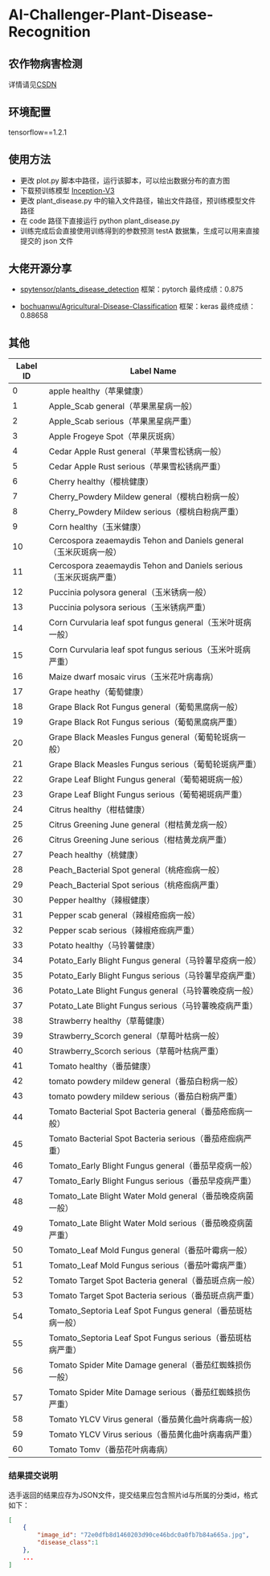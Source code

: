 # AI-Challenger-Plant-Disease-Recognition
## 农作物病害检测
详情请见[CSDN](https://blog.csdn.net/qq_40859461/article/details/84199358#commentsedit)

## 环境配置
tensorflow==1.2.1

## 使用方法
* 更改 plot.py 脚本中路径，运行该脚本，可以绘出数据分布的直方图
* 下载预训练模型 [Inception-V3](https://storage.googleapis.com/download.tensorflow.org/models/inception_dec_2015.zip
)
* 更改 plant_disease.py 中的输入文件路径，输出文件路径，预训练模型文件路径
* 在 code 路径下直接运行 python plant_disease.py
* 训练完成后会直接使用训练得到的参数预测 testA 数据集，生成可以用来直接提交的 json 文件

## 大佬开源分享
* [spytensor/plants_disease_detection](https://github.com/spytensor/plants_disease_detection)
  框架：pytorch 
  最终成绩：0.875
  
* [bochuanwu/Agricultural-Disease-Classification](https://github.com/bochuanwu/Agricultural-Disease-Classification)
  框架：keras
  最终成绩：0.88658

## 其他
| Label ID | Label Name   |
|----------|--------------|
|   0     |   apple healthy（苹果健康）     |
|   1     |    Apple_Scab general（苹果黑星病一般）    |
|   2     |    Apple_Scab serious（苹果黑星病严重）    |
|   3     |    Apple Frogeye Spot（苹果灰斑病）    |
|   4     |    Cedar Apple Rust  general（苹果雪松锈病一般）  |
|   5     |    Cedar Apple Rust serious（苹果雪松锈病严重）    |
|   6     |    Cherry healthy（樱桃健康）    |
|   7     |    Cherry_Powdery Mildew  general（樱桃白粉病一般）    |
|   8     |    Cherry_Powdery Mildew  serious（樱桃白粉病严重）    |
|   9     |    Corn healthy（玉米健康）    |
|   10    |  Cercospora zeaemaydis Tehon and Daniels general（玉米灰斑病一般）|
|   11    |  Cercospora zeaemaydis Tehon and Daniels  serious（玉米灰斑病严重） |
|   12    |   Puccinia polysora  general（玉米锈病一般）     |
|   13    |    Puccinia polysora serious（玉米锈病严重）    |
|   14    |    Corn Curvularia leaf spot fungus general（玉米叶斑病一般）    |
|   15    |    Corn Curvularia leaf spot fungus  serious（玉米叶斑病严重）    |
|   16    |    Maize dwarf mosaic virus（玉米花叶病毒病）    |
|   17    |    Grape heathy（葡萄健康）    |
|   18     |   Grape Black Rot Fungus general（葡萄黑腐病一般）    |
|   19     |    Grape Black Rot Fungus serious（葡萄黑腐病严重）   |
|   20     |   Grape Black Measles Fungus general（葡萄轮斑病一般）    |
|   21     |   Grape Black Measles Fungus serious（葡萄轮斑病严重）    |
|   22     |    Grape Leaf Blight Fungus general（葡萄褐斑病一般）   |
|   23     |    Grape Leaf Blight Fungus  serious（葡萄褐斑病严重）   |
|   24     |    Citrus healthy（柑桔健康）   |
|   25     |    Citrus Greening June  general（柑桔黄龙病一般）   |
|   26     |    Citrus Greening June  serious（柑桔黄龙病严重）   |
|   27     |    Peach healthy（桃健康）   |
|   28     |    Peach_Bacterial Spot general（桃疮痂病一般）   |
|   29     |   Peach_Bacterial Spot  serious（桃疮痂病严重）    |
|   30     |   Pepper healthy（辣椒健康）    |
|   31     |   Pepper scab general（辣椒疮痂病一般）   |
|   32     |   Pepper scab  serious（辣椒疮痂病严重）    |
|   33     |    Potato healthy（马铃薯健康）   |
|   34     |    Potato_Early Blight Fungus general（马铃薯早疫病一般）   |
|   35     |   Potato_Early Blight Fungus serious（马铃薯早疫病严重）    |
|   36     |   Potato_Late Blight Fungus general（马铃薯晚疫病一般）    |
|   37     |    Potato_Late Blight Fungus  serious（马铃薯晚疫病严重）   |
|   38     |    Strawberry healthy（草莓健康）   |
|   39     |    Strawberry_Scorch general（草莓叶枯病一般）   |
|   40     |   Strawberry_Scorch serious（草莓叶枯病严重）    |
|   41     |    Tomato healthy（番茄健康）   |
|   42     |    tomato powdery mildew  general（番茄白粉病一般）   |
|   43     |    tomato powdery mildew  serious（番茄白粉病严重）   |
|   44     |    Tomato Bacterial Spot Bacteria general（番茄疮痂病一般）   |
|   45     |    Tomato Bacterial Spot Bacteria  serious（番茄疮痂病严重）   |
|   46     |    Tomato_Early Blight Fungus general（番茄早疫病一般）   |
|   47     |    Tomato_Early Blight Fungus  serious（番茄早疫病严重）   |
|   48     |    Tomato_Late Blight Water Mold  general（番茄晚疫病菌一般）   |
|   49     |    Tomato_Late Blight Water Mold serious（番茄晚疫病菌严重）   |
|   50     |    Tomato_Leaf Mold Fungus general（番茄叶霉病一般）   |
|   51     |    Tomato_Leaf Mold Fungus serious（番茄叶霉病严重）   |
|   52     |    Tomato Target Spot Bacteria  general（番茄斑点病一般）   |
|   53     |    Tomato Target Spot Bacteria  serious（番茄斑点病严重）   |
|   54     |     Tomato_Septoria Leaf Spot Fungus  general（番茄斑枯病一般）  |
|   55     |    Tomato_Septoria Leaf Spot Fungus  serious（番茄斑枯病严重）   |
|   56     |    Tomato Spider Mite Damage general（番茄红蜘蛛损伤一般）   |
|   57     |    Tomato Spider Mite Damage serious（番茄红蜘蛛损伤严重）   |
|   58     |    Tomato YLCV Virus general（番茄黄化曲叶病毒病一般）   |
|   59     |    Tomato YLCV Virus  serious（番茄黄化曲叶病毒病严重）  |
|   60     |     Tomato Tomv（番茄花叶病毒病）  |


### 结果提交说明
选手返回的结果应存为JSON文件，提交结果应包含照片id与所属的分类id，格式如下：
```json
[
	{
		"image_id": "72e0dfb8d1460203d90ce46bdc0a0fb7b84a665a.jpg",
        "disease_class":1
    },
    ...
]
```
